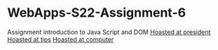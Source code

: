 # WebApps-S22-Assignment-6
Assignment introduction to Java Script and DOM
[Hoasted at president](https://44-563-web-apps-s22.github.io/webapps-s22-assignment-6-IndraPhani/president.html)
[Hoasted at tips](https://44-563-web-apps-s22.github.io/webapps-s22-assignment-6-IndraPhani/tips.html)
[Hoasted at computer](https://44-563-web-apps-s22.github.io/webapps-s22-assignment-6-IndraPhani/computer.html)
